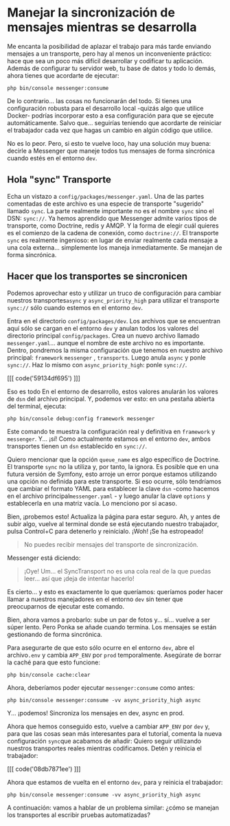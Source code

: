 # Manejar la sincronización de mensajes mientras se desarrolla

Me encanta la posibilidad de aplazar el trabajo para más tarde enviando mensajes a un transporte, pero hay al menos un inconveniente práctico: hace que sea un poco más difícil desarrollar y codificar tu aplicación. Además de configurar tu servidor web, tu base de datos y todo lo demás, ahora tienes que acordarte de ejecutar:

```terminal
php bin/console messenger:consume
```

De lo contrario... las cosas no funcionarán del todo. Si tienes una configuración robusta para el desarrollo local -quizás algo que utilice Docker- podrías incorporar esto a esa configuración para que se ejecute automáticamente. Salvo que... seguirías teniendo que acordarte de reiniciar el trabajador cada vez que hagas un cambio en algún código que utilice.

No es lo peor. Pero, si esto te vuelve loco, hay una solución muy buena: decirle a Messenger que maneje todos tus mensajes de forma sincrónica cuando estés en el entorno `dev`.

## Hola "sync" Transporte

Echa un vistazo a `config/packages/messenger.yaml`. Una de las partes comentadas de este archivo es una especie de transporte "sugerido" llamado `sync`. La parte realmente importante no es el nombre `sync` sino el DSN: `sync://`. Ya hemos aprendido que Messenger admite varios tipos de transporte, como Doctrine, redis y AMQP. Y la forma de elegir cuál quieres es el comienzo de la cadena de conexión, como `doctrine://`. El transporte `sync` es realmente ingenioso: en lugar de enviar realmente cada mensaje a una cola externa... simplemente los maneja inmediatamente. Se manejan de forma sincrónica.

## Hacer que los transportes se sincronicen

Podemos aprovechar esto y utilizar un truco de configuración para cambiar nuestros transportes`async` y `async_priority_high` para utilizar el transporte `sync://` sólo cuando estemos en el entorno `dev`.

Entra en el directorio `config/packages/dev`. Los archivos que se encuentran aquí sólo se cargan en el entorno `dev` y anulan todos los valores del directorio principal `config/packages`. Crea un nuevo archivo llamado `messenger.yaml`... aunque el nombre de este archivo no es importante. Dentro, pondremos la misma configuración que tenemos en nuestro archivo principal: `framework` `messenger` , `transports`. Luego anula `async` y ponle `sync://`. Haz lo mismo con `async_priority_high`: ponle `sync://`.

[[[ code('59134df695') ]]]

Eso es todo En el entorno de desarrollo, estos valores anularán los valores de `dsn` del archivo principal. Y, podemos ver esto: en una pestaña abierta del terminal, ejecuta:

```terminal
php bin/console debug:config framework messenger
```

Este comando te muestra la configuración real y definitiva en `framework` y `messenger`. Y... ¡sí! Como actualmente estamos en el entorno `dev`, ambos transportes tienen un `dsn` establecido en `sync://`.

Quiero mencionar que la opción `queue_name` es algo específico de Doctrine. El transporte `sync` no la utiliza y, por tanto, la ignora. Es posible que en una futura versión de Symfony, esto arroje un error porque estamos utilizando una opción no definida para este transporte. Si eso ocurre, sólo tendríamos que cambiar el formato YAML para establecer la clave `dsn` -como hacemos en el archivo principal`messenger.yaml` - y luego anular la clave `options` y establecerla en una matriz vacía. Lo menciono por si acaso.

Bien, ¡probemos esto! Actualiza la página para estar seguro. Ah, y antes de subir algo, vuelve al terminal donde se está ejecutando nuestro trabajador, pulsa Control+C para detenerlo y reinícialo. ¡Woh! ¡Se ha estropeado!

> No puedes recibir mensajes del transporte de sincronización.

Messenger está diciendo:

> ¡Oye! Um... el SyncTransport no es una cola real de la que puedas leer... así que
> ¡deja de intentar hacerlo!

Es cierto... y esto es exactamente lo que queríamos: queríamos poder hacer llamar a nuestros manejadores en el entorno `dev` sin tener que preocuparnos de ejecutar este comando.

Bien, ahora vamos a probarlo: sube un par de fotos y... sí... vuelve a ser súper lento. Pero Ponka se añade cuando termina. Los mensajes se están gestionando de forma sincrónica.

Para asegurarte de que esto sólo ocurre en el entorno `dev`, abre el archivo`.env` y cambia `APP_ENV` por `prod` temporalmente. Asegúrate de borrar la caché para que esto funcione:

```terminal
php bin/console cache:clear
```

Ahora, deberíamos poder ejecutar `messenger:consume` como antes:

```terminal
php bin/console messenger:consume -vv async_priority_high async
```

Y... ¡podemos! Sincroniza los mensajes en dev, async en prod.

Ahora que hemos conseguido esto, vuelve a cambiar `APP_ENV` por `dev` y, para que las cosas sean más interesantes para el tutorial, comenta la nueva configuración `sync`que acabamos de añadir: Quiero seguir utilizando nuestros transportes reales mientras codificamos. Detén y reinicia el trabajador:

[[[ code('08db7871ee') ]]]

Ahora que estamos de vuelta en el entorno `dev`, para y reinicia el trabajador:

```terminal-silent
php bin/console messenger:consume -vv async_priority_high async
```

A continuación: vamos a hablar de un problema similar: ¿cómo se manejan los transportes al escribir pruebas automatizadas?
